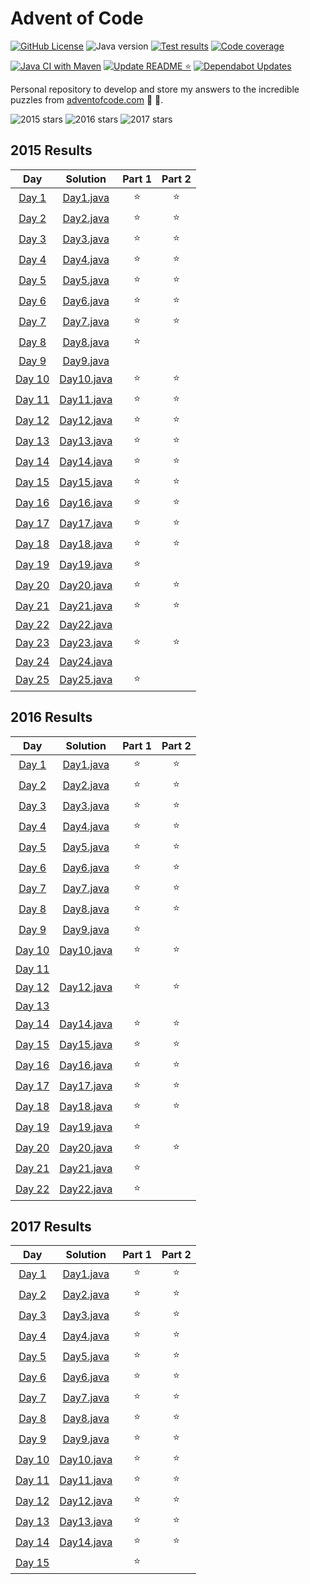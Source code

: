 # Advent of Code

[![GitHub License][badge_license]][file_license]
![Java version][badge_java_version]
[![Test results][badge_test_results]][actions_tests]
[![Code coverage][badge_code_coverage]][actions_tests]

[![Java CI with Maven][badge_actions_build]][actions_build]
[![Update README ⭐][badge_actions_update_readme]][actions_update_readme]
[![Dependabot Updates][badge_actions_dependabot_updates]][actions_dependabot_updates]

Personal repository to develop
and store my answers to the incredible puzzles from [adventofcode.com][adventofcode] 🎄 🎅.

![2015 stars][badge_stars_2015]
![2016 stars][badge_stars_2016]
![2017 stars][badge_stars_2017]

[//]: # (@formatter:off)

<!--- advent_readme_stars 2015 table --->
## 2015 Results

| Day | Solution | Part 1 | Part 2 |
| :---: | :---: | :---: | :---: |
| [Day 1](https://adventofcode.com/2015/day/1) | [Day1.java](src/main/java/com/belellou/kevin/advent/year2015/Day1.java) | ⭐ | ⭐ |
| [Day 2](https://adventofcode.com/2015/day/2) | [Day2.java](src/main/java/com/belellou/kevin/advent/year2015/Day2.java) | ⭐ | ⭐ |
| [Day 3](https://adventofcode.com/2015/day/3) | [Day3.java](src/main/java/com/belellou/kevin/advent/year2015/Day3.java) | ⭐ | ⭐ |
| [Day 4](https://adventofcode.com/2015/day/4) | [Day4.java](src/main/java/com/belellou/kevin/advent/year2015/Day4.java) | ⭐ | ⭐ |
| [Day 5](https://adventofcode.com/2015/day/5) | [Day5.java](src/main/java/com/belellou/kevin/advent/year2015/Day5.java) | ⭐ | ⭐ |
| [Day 6](https://adventofcode.com/2015/day/6) | [Day6.java](src/main/java/com/belellou/kevin/advent/year2015/Day6.java) | ⭐ | ⭐ |
| [Day 7](https://adventofcode.com/2015/day/7) | [Day7.java](src/main/java/com/belellou/kevin/advent/year2015/Day7.java) | ⭐ | ⭐ |
| [Day 8](https://adventofcode.com/2015/day/8) | [Day8.java](src/main/java/com/belellou/kevin/advent/year2015/Day8.java) | ⭐ |   |
| [Day 9](https://adventofcode.com/2015/day/9) | [Day9.java](src/main/java/com/belellou/kevin/advent/year2015/Day9.java) |   |   |
| [Day 10](https://adventofcode.com/2015/day/10) | [Day10.java](src/main/java/com/belellou/kevin/advent/year2015/Day10.java) | ⭐ | ⭐ |
| [Day 11](https://adventofcode.com/2015/day/11) | [Day11.java](src/main/java/com/belellou/kevin/advent/year2015/Day11.java) | ⭐ | ⭐ |
| [Day 12](https://adventofcode.com/2015/day/12) | [Day12.java](src/main/java/com/belellou/kevin/advent/year2015/Day12.java) | ⭐ | ⭐ |
| [Day 13](https://adventofcode.com/2015/day/13) | [Day13.java](src/main/java/com/belellou/kevin/advent/year2015/Day13.java) | ⭐ | ⭐ |
| [Day 14](https://adventofcode.com/2015/day/14) | [Day14.java](src/main/java/com/belellou/kevin/advent/year2015/Day14.java) | ⭐ | ⭐ |
| [Day 15](https://adventofcode.com/2015/day/15) | [Day15.java](src/main/java/com/belellou/kevin/advent/year2015/Day15.java) | ⭐ | ⭐ |
| [Day 16](https://adventofcode.com/2015/day/16) | [Day16.java](src/main/java/com/belellou/kevin/advent/year2015/Day16.java) | ⭐ | ⭐ |
| [Day 17](https://adventofcode.com/2015/day/17) | [Day17.java](src/main/java/com/belellou/kevin/advent/year2015/Day17.java) | ⭐ | ⭐ |
| [Day 18](https://adventofcode.com/2015/day/18) | [Day18.java](src/main/java/com/belellou/kevin/advent/year2015/Day18.java) | ⭐ | ⭐ |
| [Day 19](https://adventofcode.com/2015/day/19) | [Day19.java](src/main/java/com/belellou/kevin/advent/year2015/Day19.java) | ⭐ |   |
| [Day 20](https://adventofcode.com/2015/day/20) | [Day20.java](src/main/java/com/belellou/kevin/advent/year2015/Day20.java) | ⭐ | ⭐ |
| [Day 21](https://adventofcode.com/2015/day/21) | [Day21.java](src/main/java/com/belellou/kevin/advent/year2015/Day21.java) | ⭐ | ⭐ |
| [Day 22](https://adventofcode.com/2015/day/22) | [Day22.java](src/main/java/com/belellou/kevin/advent/year2015/Day22.java) |   |   |
| [Day 23](https://adventofcode.com/2015/day/23) | [Day23.java](src/main/java/com/belellou/kevin/advent/year2015/Day23.java) | ⭐ | ⭐ |
| [Day 24](https://adventofcode.com/2015/day/24) | [Day24.java](src/main/java/com/belellou/kevin/advent/year2015/Day24.java) |   |   |
| [Day 25](https://adventofcode.com/2015/day/25) | [Day25.java](src/main/java/com/belellou/kevin/advent/year2015/Day25.java) | ⭐ |   |
<!--- advent_readme_stars 2015 table --->

<!--- advent_readme_stars 2016 table --->
## 2016 Results

| Day | Solution | Part 1 | Part 2 |
| :---: | :---: | :---: | :---: |
| [Day 1](https://adventofcode.com/2016/day/1) | [Day1.java](src/main/java/com/belellou/kevin/advent/year2016/Day1.java) | ⭐ | ⭐ |
| [Day 2](https://adventofcode.com/2016/day/2) | [Day2.java](src/main/java/com/belellou/kevin/advent/year2016/Day2.java) | ⭐ | ⭐ |
| [Day 3](https://adventofcode.com/2016/day/3) | [Day3.java](src/main/java/com/belellou/kevin/advent/year2016/Day3.java) | ⭐ | ⭐ |
| [Day 4](https://adventofcode.com/2016/day/4) | [Day4.java](src/main/java/com/belellou/kevin/advent/year2016/Day4.java) | ⭐ | ⭐ |
| [Day 5](https://adventofcode.com/2016/day/5) | [Day5.java](src/main/java/com/belellou/kevin/advent/year2016/Day5.java) | ⭐ | ⭐ |
| [Day 6](https://adventofcode.com/2016/day/6) | [Day6.java](src/main/java/com/belellou/kevin/advent/year2016/Day6.java) | ⭐ | ⭐ |
| [Day 7](https://adventofcode.com/2016/day/7) | [Day7.java](src/main/java/com/belellou/kevin/advent/year2016/Day7.java) | ⭐ | ⭐ |
| [Day 8](https://adventofcode.com/2016/day/8) | [Day8.java](src/main/java/com/belellou/kevin/advent/year2016/Day8.java) | ⭐ | ⭐ |
| [Day 9](https://adventofcode.com/2016/day/9) | [Day9.java](src/main/java/com/belellou/kevin/advent/year2016/Day9.java) | ⭐ |   |
| [Day 10](https://adventofcode.com/2016/day/10) | [Day10.java](src/main/java/com/belellou/kevin/advent/year2016/Day10.java) | ⭐ | ⭐ |
| [Day 11](https://adventofcode.com/2016/day/11) |  |   |   |
| [Day 12](https://adventofcode.com/2016/day/12) | [Day12.java](src/main/java/com/belellou/kevin/advent/year2016/Day12.java) | ⭐ | ⭐ |
| [Day 13](https://adventofcode.com/2016/day/13) |  |   |   |
| [Day 14](https://adventofcode.com/2016/day/14) | [Day14.java](src/main/java/com/belellou/kevin/advent/year2016/Day14.java) | ⭐ | ⭐ |
| [Day 15](https://adventofcode.com/2016/day/15) | [Day15.java](src/main/java/com/belellou/kevin/advent/year2016/Day15.java) | ⭐ | ⭐ |
| [Day 16](https://adventofcode.com/2016/day/16) | [Day16.java](src/main/java/com/belellou/kevin/advent/year2016/Day16.java) | ⭐ | ⭐ |
| [Day 17](https://adventofcode.com/2016/day/17) | [Day17.java](src/main/java/com/belellou/kevin/advent/year2016/Day17.java) | ⭐ | ⭐ |
| [Day 18](https://adventofcode.com/2016/day/18) | [Day18.java](src/main/java/com/belellou/kevin/advent/year2016/Day18.java) | ⭐ | ⭐ |
| [Day 19](https://adventofcode.com/2016/day/19) | [Day19.java](src/main/java/com/belellou/kevin/advent/year2016/Day19.java) | ⭐ |   |
| [Day 20](https://adventofcode.com/2016/day/20) | [Day20.java](src/main/java/com/belellou/kevin/advent/year2016/Day20.java) | ⭐ | ⭐ |
| [Day 21](https://adventofcode.com/2016/day/21) | [Day21.java](src/main/java/com/belellou/kevin/advent/year2016/Day21.java) | ⭐ |   |
| [Day 22](https://adventofcode.com/2016/day/22) | [Day22.java](src/main/java/com/belellou/kevin/advent/year2016/Day22.java) | ⭐ |   |
<!--- advent_readme_stars 2016 table --->

<!--- advent_readme_stars 2017 table --->
## 2017 Results

| Day | Solution | Part 1 | Part 2 |
| :---: | :---: | :---: | :---: |
| [Day 1](https://adventofcode.com/2017/day/1) | [Day1.java](src/main/java/com/belellou/kevin/advent/year2017/Day1.java) | ⭐ | ⭐ |
| [Day 2](https://adventofcode.com/2017/day/2) | [Day2.java](src/main/java/com/belellou/kevin/advent/year2017/Day2.java) | ⭐ | ⭐ |
| [Day 3](https://adventofcode.com/2017/day/3) | [Day3.java](src/main/java/com/belellou/kevin/advent/year2017/Day3.java) | ⭐ | ⭐ |
| [Day 4](https://adventofcode.com/2017/day/4) | [Day4.java](src/main/java/com/belellou/kevin/advent/year2017/Day4.java) | ⭐ | ⭐ |
| [Day 5](https://adventofcode.com/2017/day/5) | [Day5.java](src/main/java/com/belellou/kevin/advent/year2017/Day5.java) | ⭐ | ⭐ |
| [Day 6](https://adventofcode.com/2017/day/6) | [Day6.java](src/main/java/com/belellou/kevin/advent/year2017/Day6.java) | ⭐ | ⭐ |
| [Day 7](https://adventofcode.com/2017/day/7) | [Day7.java](src/main/java/com/belellou/kevin/advent/year2017/Day7.java) | ⭐ | ⭐ |
| [Day 8](https://adventofcode.com/2017/day/8) | [Day8.java](src/main/java/com/belellou/kevin/advent/year2017/Day8.java) | ⭐ | ⭐ |
| [Day 9](https://adventofcode.com/2017/day/9) | [Day9.java](src/main/java/com/belellou/kevin/advent/year2017/Day9.java) | ⭐ | ⭐ |
| [Day 10](https://adventofcode.com/2017/day/10) | [Day10.java](src/main/java/com/belellou/kevin/advent/year2017/Day10.java) | ⭐ | ⭐ |
| [Day 11](https://adventofcode.com/2017/day/11) | [Day11.java](src/main/java/com/belellou/kevin/advent/year2017/Day11.java) | ⭐ | ⭐ |
| [Day 12](https://adventofcode.com/2017/day/12) | [Day12.java](src/main/java/com/belellou/kevin/advent/year2017/Day12.java) | ⭐ | ⭐ |
| [Day 13](https://adventofcode.com/2017/day/13) | [Day13.java](src/main/java/com/belellou/kevin/advent/year2017/Day13.java) | ⭐ | ⭐ |
| [Day 14](https://adventofcode.com/2017/day/14) | [Day14.java](src/main/java/com/belellou/kevin/advent/year2017/Day14.java) | ⭐ | ⭐ |
| [Day 15](https://adventofcode.com/2017/day/15) |  | ⭐ |   |
<!--- advent_readme_stars 2017 table --->

[adventofcode]: https://adventofcode.com/

[file_license]: https://github.com/kevin-belellou/advent-of-code/blob/main/LICENSE

[actions_tests]: https://github.com/kevin-belellou/advent-of-code/actions/workflows/maven.yml?query=branch%3Amain
[actions_build]: https://github.com/kevin-belellou/advent-of-code/actions/workflows/maven.yml
[actions_update_readme]: https://github.com/kevin-belellou/advent-of-code/actions/workflows/update-readme-stars.yml
[actions_dependabot_updates]: https://github.com/kevin-belellou/advent-of-code/actions/workflows/dependabot/dependabot-updates

[badge_license]: https://img.shields.io/github/license/kevin-belellou/advent-of-code?style=plastic
[badge_java_version]: https://img.shields.io/badge/Java-24-blue?style=plastic
[badge_test_results]: https://img.shields.io/endpoint?url=https%3A%2F%2Fgist.githubusercontent.com%2Fkevin-belellou%2Fc098f5fa219b3aa17fd8dabf9087cc14%2Fraw%2Fadvent-of-code-junit-tests.json&style=plastic
[badge_code_coverage]: https://img.shields.io/endpoint?url=https%3A%2F%2Fgist.githubusercontent.com%2Fkevin-belellou%2Fc098f5fa219b3aa17fd8dabf9087cc14%2Fraw%2Fadvent-of-code-jacoco-coverage.json&style=plastic
[badge_actions_build]: https://github.com/kevin-belellou/advent-of-code/actions/workflows/maven.yml/badge.svg?branch=main
[badge_actions_update_readme]: https://github.com/kevin-belellou/advent-of-code/actions/workflows/update-readme-stars.yml/badge.svg?branch=main
[badge_actions_dependabot_updates]: https://github.com/kevin-belellou/advent-of-code/actions/workflows/dependabot/dependabot-updates/badge.svg?branch=main
[badge_stars_2015]: https://img.shields.io/badge/%E2%AD%90_in_2015-41_%2F_50-yellow
[badge_stars_2016]: https://img.shields.io/badge/%E2%AD%90_in_2016-36_%2F_50-yellow
[badge_stars_2017]: https://img.shields.io/badge/%E2%AD%90_in_2017-29_%2F_50-yellow

[//]: # (@formatter:on)
